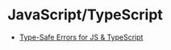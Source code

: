 # JavaScript/TypeScript

- [Type-Safe Errors for JS & TypeScript](https://github.com/supermacro/neverthrow)
